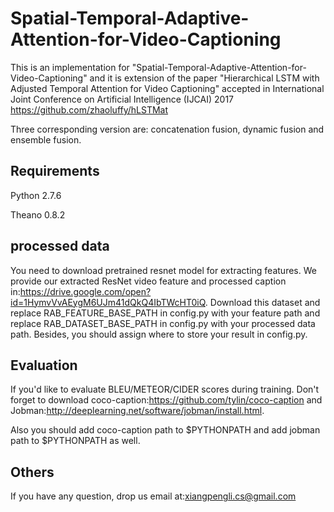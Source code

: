 # Spatial-Temporal-Adaptive-Attention-for-Video-Captioning

This is an implementation for "Spatial-Temporal-Adaptive-Attention-for-Video-Captioning" and it is extension of the paper "Hierarchical LSTM with Adjusted Temporal Attention for Video Captioning" accepted in International Joint Conference on Artificial Intelligence (IJCAI) 2017 https://github.com/zhaoluffy/hLSTMat

Three corresponding version are: concatenation fusion, dynamic fusion and ensemble fusion.

## Requirements
 Python 2.7.6

 Theano 0.8.2

## processed data
 You need to download pretrained resnet model for extracting features. We provide our extracted ResNet video feature and processed caption in:https://drive.google.com/open?id=1HymvVvAEygM6UJm41dQkQ4IbTWcHT0iQ. Download this dataset and replace RAB_FEATURE_BASE_PATH in config.py with your feature path and replace RAB_DATASET_BASE_PATH in config.py with your processed data path. Besides, you should assign where to store your result in config.py.

## Evaluation
 If you'd like to evaluate BLEU/METEOR/CIDER scores during training. Don't forget to download coco-caption:https://github.com/tylin/coco-caption and Jobman:http://deeplearning.net/software/jobman/install.html.
 
 Also you should add coco-caption path to $PYTHONPATH and add jobman path to $PYTHONPATH as well.

## Others
 If you have any question, drop us email at:xiangpengli.cs@gmail.com
